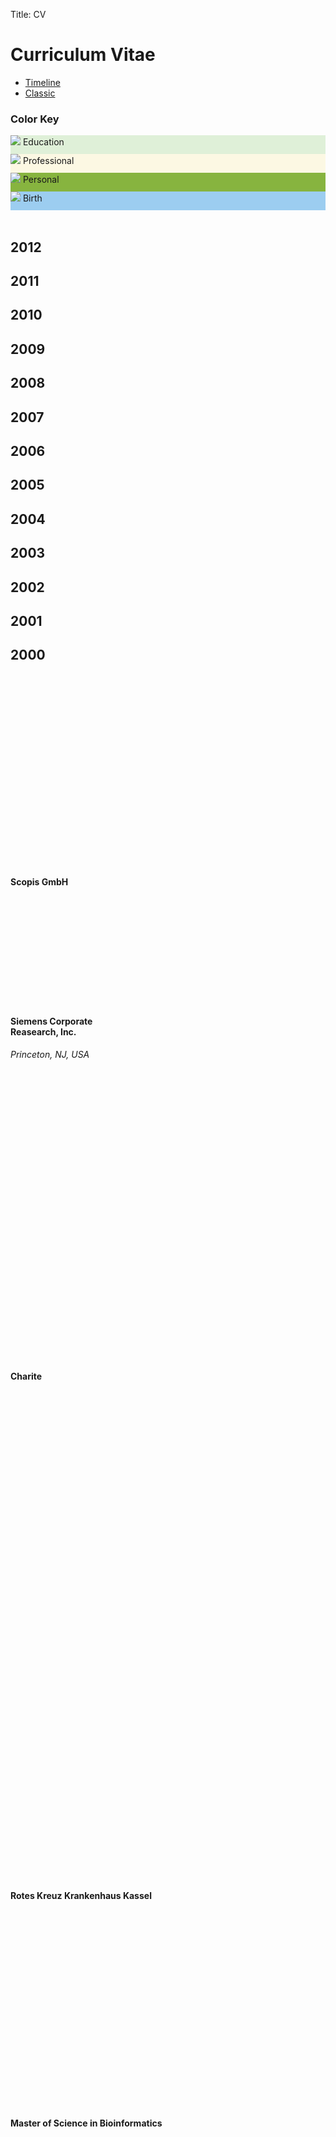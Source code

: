 Title: CV

<h1 class="start_page">Curriculum Vitae</h1>
<ul class="nav nav-tabs" id="myTab">
  <li><a href="#timeline" data-toggle="tab">Timeline</a></li>
  <li><a href="#classic" data-toggle="tab">Classic</a></li>
</ul>
<div id="myTabContent" class="tab-content">
	<div class="tab-pane fade" id="timeline">
		<div id="cv_key" class="well">
			<h3>Color Key</h3>
			<div style="background-color: #DFF0D8; height:30px;"><img src="{{ media_url('img/gradhat.png') }}" /> Education</div>
			<div style="background-color: #FCF8E3; height:30px;"><img src="{{ media_url('img/necktie.png') }}" /> Professional</div>
			<div style="background-color: #87B43F; height:30px;"><img src="{{ media_url('img/personal.png') }}" /> Personal</div>
			<div style="background-color: #9CCDF0; height:30px;"><img src="{{ media_url('img/baby.png') }}" /> Birth</div>
		</div>
	<div class="row">
		<div class="span12 cv_fade">&nbsp;</div>
	</div>
	<div class="row cv_year">
		<div class="span3 cv_scale" >
			<h2 class="cv_year_number">2012</h2>
			<h2 class="cv_year_number">2011</h2>
			<h2 class="cv_year_number">2010</h2>
			<h2 class="cv_year_number">2009</h2>
			<h2 class="cv_year_number">2008</h2>
			<h2 class="cv_year_number">2007</h2>
			<h2 class="cv_year_number">2006</h2>
			<h2 class="cv_year_number">2005</h2>
			<h2 class="cv_year_number">2004</h2>
			<h2 class="cv_year_number">2003</h2>
			<h2 class="cv_year_number">2002</h2>
			<h2 class="cv_year_number">2001</h2>
			<h2 class="cv_year_number">2000</h2>
		</div>
		<div class="span3">
			<div class="cv_spacer" style="height: 305px;">&nbsp;</div>
			<div class="cv_item cv_professional" style="height: 161px;"><h4>Scopis GmbH</h4></div>
			<div class="cv_spacer" style="height: 42px;">&nbsp;</div>
			<div class="cv_item cv_professional" style="height: 142px;"><h4>Siemens Corporate<br />Reasearch, Inc.</h4>
				<p><em>Princeton, NJ, USA</em></p></div>
			<div class="cv_spacer" style="height: 406px;">&nbsp;</div>
			<div class="cv_item cv_professional" style="height: 121px;"><h4>Charite</h4></div>
			<div class="cv_spacer" style="height: 691px;">&nbsp;</div>
			<div class="cv_item cv_professional" style="height: 181px;"><h4>Rotes Kreuz Krankenhaus Kassel</h4></div>
		</div>
		<div class="span3">
			<div class="cv_spacer" style="height: 163px;">&nbsp;</div>
			<div class="cv_item cv_education" style="height: 872px;"><h4>Master of Science in Bioinformatics</h4></div>
			<div class="cv_spacer" style="height: 20px;">&nbsp;</div>
			<div class="cv_item cv_education" style="height: 711px;"><h4>Bachelor of Science in Bioinformatics</h4></div>
			<div class="cv_spacer" style="height: 305px;">&nbsp;</div>
			<div class="cv_item cv_education" style="height: 223px;"><h4>MaTA</h4></div>
			<div class="cv_spacer" style="height: 21px;">&nbsp;</div>
			<div class="cv_item cv_education" style="height: 709px;"><h4>Abitur</h4></div>
		</div>
		<div class="span3">
			<div class="cv_item cv_professional" style="height: 2678px;"><h4>ITfM GmbH</h4></div>
		</div>
	</div>
	</div><!-- /container timeline -->
	<div class="tab-pane fade" id="classic">
		<h3><img src="{{ media_url('img/gradhat.png') }}" /> Education</h3>
		<table class="table">
			<tbody>
				<tr>
					<td>October, 2009 till now</td>
					<td><h4>Master of Science in Bioinformatics</h4>
					<p><em>Freie Universität Berlin</em></p>
					<p>Curriculum (excerpt):
					<ul>
						<li>medical imaging</li>
						<li>systems biology: reverse engineering and simulation of
					biological systems, inferring models from biological data.</li>
						<li>physiology and pathophysiology</li>
						<li>didactics</li>
					</ul>
					Projected date of completion: Spring/Summer, 2012</p></td>
				</tr>
				<tr>
					<td>October, 2005 till September, 2008</td>
					<td><h4>Bachelor of Science in Bioinformatics</h4>
					<p><em>Freie Universität Berlin</em></p>
					<p>Curriculum (excerpt):
					<ul>
						<li>molecular biology, neurobiology, (bio-)chemistry</li>
						<li>mathematics and statistics</li>
						<li>pattern recognition, biological sequence analysis, artificial	intelligence</li>
					</ul>
					Bachelor's thesis on the 3D visualisation and simulation of bio-molecules within the 
					3D world &quot;Project Wonderland&quot;
					(thesis is available <a href="http://publications.mi.fu-berlin.de/154/1/bathesis_kamper.pdf">here</a>).</p></td>
				</tr>
				<tr>
					<td>August, 2003 till July, 2004</td>
					<td>
						<h4>Apprenticeship for assistant for mathematics and information technology</h4>
						<p><em>Georg-Christoph-Lichtenberg-Schule, Kassel</em></p>
						<p>Curriculum (excerpt):
						<ul>
							<li>numerical mathematics</li>
							<li>object-oriented programming (C/C++), databases</li>
							<li>digital electronics</li>
							<li>economics</li>
						<ul></p>
					</td>
				</tr>
				<tr>
					<td>August, 2000 till July, 2003</td>
					<td>
						<h4>General qualification for university entrance (&quot;Abitur&quot;)</h4>
						<p><em>Georg-Christoph-Lichtenberg-Schule, Kassel</em></p>
						<p>Major courses: English and computer science</p>
					</td>
				</tr>
			</tbody>
		</table>
		<h3><img src="{{ media_url('img/necktie.png') }}" /> Professional Experience</h3>
		<table class="table">
			<tbody>
				<tr>
					<td>February, 2011 till September, 2011</td>
					<td><h4><a href="http://www.scopis.com/">Scopis GmbH, Berlin, Germany</a></h4>
					<p><em>Master Student</em></p>
					<p>Key aspects:
					<ul>
						<li>computer vision, 3D visualization, medical applications</li>
						<li>developing an optical registration system for a clinical applications (ENT endoscopy) (mostly) in C++</li>
						<li>writing my master's thesis about the whole process.</li></p></ul></td>
				</tr>
				<tr>
					<td>May, 2010 till November, 2010</td>
					<td><h4>Siemens Corporate Research Inc., Princeton, NJ, USA</h4>
					<p><em>Research Intern</em></p>
					<p>Key aspects:
					<ul>
						<li>practical research in statistical analysis, text-analysis, text- 
							and data mining (clustering and classification), and machine learning</li>
						<li>development of Rich Internet Applications (RIA) in Adobe Flex and Java.</li>
					</ul></p></td>
				</tr>
				<tr>
					<td>March, 2008 till August, 2008</td>
					<td><h4>Charité, Institute of Biometry and Clinical Epidemology, Berlin</h4>
					<p><em>Intern and Research Assistant</em></p>
					<p>Key aspects:
					<ul>
						<li>statistical analysis of medical experiments in R</li>
						<li>organisation and lecturing of a seminar accompanying the
						lecture on &quot;Multivariate Statistics&quot; at the Freie Universität Berlin.</li>
					</ul></p></td>
				</tr>
				<tr>
					<td>August 2004 till April 2005</td>
					<td><h4>Red Cross Hospital — Kassel, Hesse, Germany</h4>
					<p><em>Civilian service in the IT department</em></p>
					<p>Key aspects:
					<ul>
						<li>1st level support for employees and patients</li>
						<li>maintenance of networks, servers, and desktop PCs</li>
						<li>system administration under Windows, Linux, and SCO Unix</li>
					</ul></p></td>
				</tr>
				<tr>
					<td>2002 till now</td>
					<td><h4><a href="http://www.itfm.de/">Informations-Technologie für Menschen (ITfM) GmbH</a></h4>
					<p><em>Free-lance Collaborator</em></p>
					<p>Key aspects:
					<ul>
						<li>bringing fast internet to rural areas that did not have
						broadband access before</li>
						<li>IP routing and load-balancing with Linux</li>
						<li>traffic shaping and traffic management</li>
						<li>developing a web-interface for linux-based embedded	devices</li>
						<li>network management</li>
						<li>technical support for end users and co-workers</li>
						<li>constructing of directional radio links, installation and construction of antennas and antenna towers</li>
						<li>representing the company at trade fairs in the U.S. and	Germany</li>
					</ul></p></td>
				</tr>
			</tbody>
		</table>
		
	</div><!-- /container classic-->
</div><!-- /myTabContent -->
</div><!-- /container -->


{% block extrajs %}
<script src="{{ media_url('bootstrap/js/bootstrap-tab.js') }}"></script>
<script>        
$(document).ready(function () {
	$('#myTab a').click(function (e) {
	  e.preventDefault();
	  $(this).tab('show');
	})
	$('#myTab a[href="#timeline"]').tab('show'); 
});     
</script>
{% endblock %}
